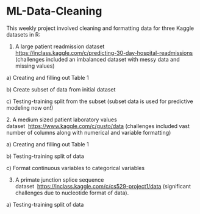 # ML-Data-Cleaning


This weekly project involved cleaning and formatting data for three Kaggle datasets in R: 

1. A large patient readmission dataset https://inclass.kaggle.com/c/predicting-30-day-hospital-readmissions (challenges included an imbalanced dataset with messy data and missing values) 

a) Creating and filling out Table 1

b) Create subset of data from initial dataset

c) Testing-training split from the subset (subset data is used for predictive modeling now on!) 

2. A medium sized patient laboratory values dataset  https://www.kaggle.com/c/gusto/data (challenges included vast number of columns along with numerical and variable formatting) 

a) Creating and filling out Table 1

b) Testing-training split of data

c) Format continuous variables to categorical variables 

3. A primate junction splice sequence dataset  https://inclass.kaggle.com/c/cs529-project1/data (significant challenges due to nucleotide format of data).

a) Testing-training split of data 
